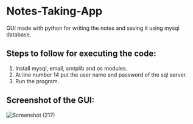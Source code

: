 # Notes-Taking-App
GUI made with python for writing the notes and saving it using mysql database.

## Steps to follow for executing the code:
1. Install mysql, email, smtplib and os modules.
2. At line number 14 put the user name and password of the sql server.
3. Run the program.

## Screenshot of the GUI:
![Screenshot (217)](https://user-images.githubusercontent.com/66907275/129683352-2702c808-24bf-4206-bd65-f0f922383364.png)


